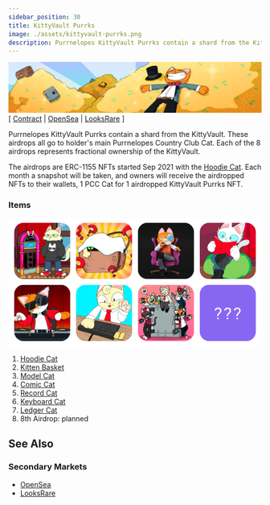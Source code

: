 ```yaml
---
sidebar_position: 30
title: KittyVault Purrks
image: ./assets/kittyvault-purrks.png
description: Purrnelopes KittyVault Purrks contain a shard from the KittyVault. These airdrops all go to holder's main Purrnelopes Country Club Cat. Each of the 8 airdrops represents fractional ownership of the KittyVault.
---
```


![](./assets/kittyvault-purrks.png)
[
[Contract](https://etherscan.io/address/0xda7d42b6167f1497346d7b2336a6d7a603026db1) |
[OpenSea](https://opensea.io/collection/purrnelopes-kittybank-purrks) |
[LooksRare](https://looksrare.org/collections/0xda7d42b6167f1497346d7b2336a6d7a603026db1)
]

Purrnelopes KittyVault Purrks contain a shard from the KittyVault. These airdrops all go to holder's main Purrnelopes Country Club Cat. Each of the 8 airdrops represents fractional ownership of the KittyVault.

The airdrops are ERC-1155 NFTs started Sep 2021 with the [Hoodie Cat](./1-hoodie-cat.md). Each month a snapshot will be taken, and owners will receive the airdropped NFTs to their wallets, 1 PCC Cat for 1 airdropped KittyVault Purrks NFT.

### Items

![](./assets/purrks-exampls.png)

1. [Hoodie Cat](1-hoodie-cat.md)
1. [Kitten Basket](2-kitten-basket.md)
1. [Model Cat](3-model-cat.md)
1. [Comic Cat](4-comic-cat.md)
1. [Record Cat](5-record-cat.md)
1. [Keyboard Cat](6-keyboard-cat.md)
1. [Ledger Cat](7-ledger-cat.md)
1. 8th Airdrop: planned

## See Also

### Secondary Markets

- [OpenSea](https://opensea.io/collection/purrnelopes-kittybank-purrks)
- [LooksRare](https://looksrare.org/collections/0xda7d42b6167f1497346d7b2336a6d7a603026db1)
